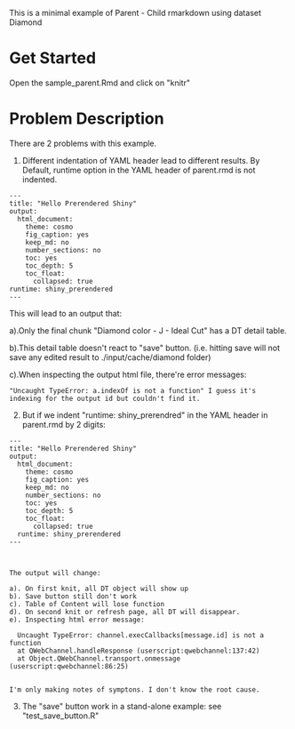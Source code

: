 This is a minimal example of Parent - Child rmarkdown using dataset Diamond

# Get Started
Open the sample_parent.Rmd and click on "knitr"

# Problem Description
There are 2 problems with this example.
  1. Different indentation of YAML header lead to different results. 
   By Default, runtime option in the YAML header of parent.rmd is not indented. 
   
   
    ---
    title: "Hello Prerendered Shiny"
    output:
      html_document:
        theme: cosmo
        fig_caption: yes
        keep_md: no
        number_sections: no
        toc: yes
        toc_depth: 5
        toc_float:
          collapsed: true
    runtime: shiny_prerendered
    ---
    
    
  This will lead to an output that: 
  
  
  a).Only the final chunk "Diamond color - J - Ideal Cut" has a DT detail table. 
  
  b).This detail table doesn't react to "save" button. (i.e. hitting save will not save any edited result to ./input/cache/diamond folder)
  
  c).When inspecting the output html file, there're error messages: 
  
    "Uncaught TypeError: a.indexOf is not a function" I guess it's indexing for the output id but couldn't find it.
  
  
  2. But if we indent "runtime: shiny_prerendred" in the YAML header in parent.rmd by 2 digits:
    
    ---
    title: "Hello Prerendered Shiny"
    output:
      html_document:
        theme: cosmo
        fig_caption: yes
        keep_md: no
        number_sections: no
        toc: yes
        toc_depth: 5
        toc_float:
          collapsed: true
      runtime: shiny_prerendered
    ---
    
    
    
    The output will change:
    
    a). On first knit, all DT object will show up
    b). Save button still don't work
    c). Table of Content will lose function
    d). On second knit or refresh page, all DT will disappear. 
    e). Inspecting html error message: 
    
      Uncaught TypeError: channel.execCallbacks[message.id] is not a function
      at QWebChannel.handleResponse (userscript:qwebchannel:137:42)
      at Object.QWebChannel.transport.onmessage (userscript:qwebchannel:86:25)
      
      
    I'm only making notes of symptons. I don't know the root cause. 
     
  3. The "save" button work in a stand-alone example: see "test_save_button.R" 

